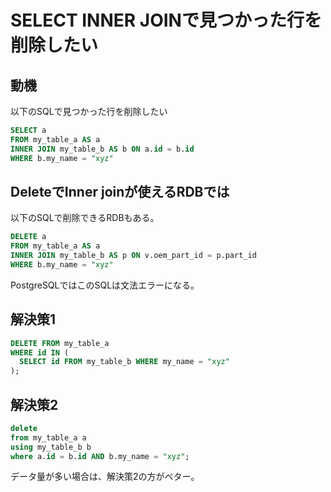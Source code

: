 # SELECT INNER JOINで見つかった行を削除したい

## 動機

以下のSQLで見つかった行を削除したい

```sql
SELECT a
FROM my_table_a AS a
INNER JOIN my_table_b AS b ON a.id = b.id
WHERE b.my_name = "xyz"
```

## DeleteでInner joinが使えるRDBでは

以下のSQLで削除できるRDBもある。

```sql
DELETE a 
FROM my_table_a AS a
INNER JOIN my_table_b AS p ON v.oem_part_id = p.part_id 
WHERE b.my_name = "xyz"
```

PostgreSQLではこのSQLは文法エラーになる。

## 解決策1

```sql
DELETE FROM my_table_a 
WHERE id IN (
  SELECT id FROM my_table_b WHERE my_name = "xyz"
);
```

## 解決策2

```sql
delete 
from my_table_a a  
using my_table_b b 
where a.id = b.id AND b.my_name = "xyz";
```

データ量が多い場合は、解決策2の方がベター。


